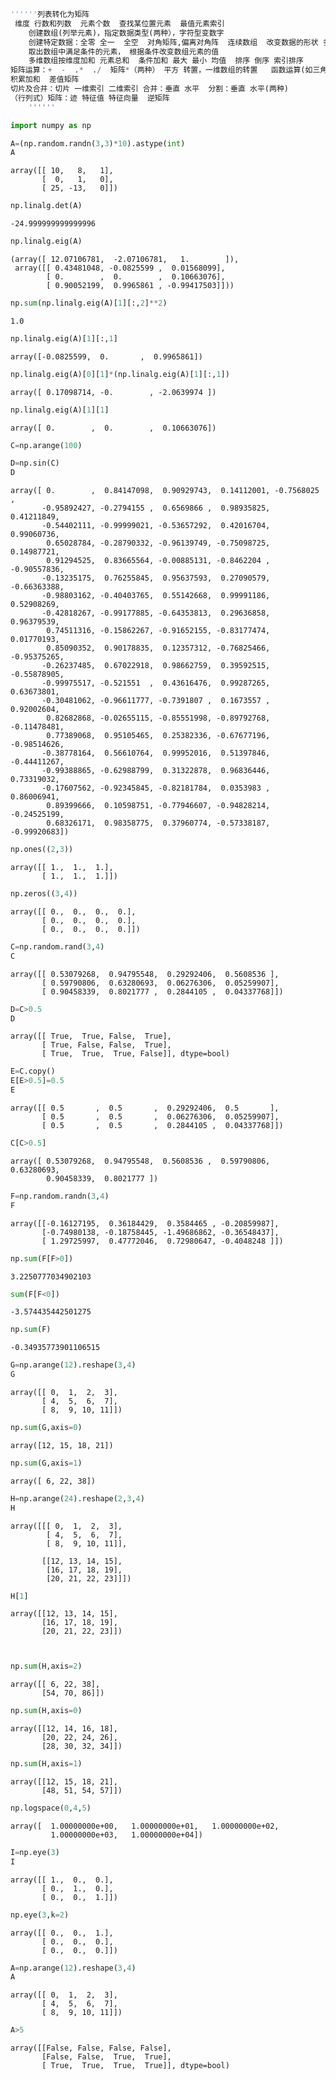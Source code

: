 

```python
''''''列表转化为矩阵
 维度 行数和列数  元素个数  查找某位置元素  最值元素索引
    创建数组(列举元素)，指定数据类型(两种），字符型变数字
    创建特定数据：全零 全一  全空  对角矩阵,偏离对角阵  连续数组  改变数据的形状 多维转一维  线段型数据  等比数列
    取出数组中满足条件的元素， 根据条件改变数组元素的值
    多维数组按维度加和 元素总和  条件加和 最大 最小 均值  排序 倒序 索引排序
矩阵运算：+  -  .*  ./  矩阵*（两种） 平方 转置，一维数组的转置   函数运算(如三角) 
积累加和  差值矩阵
切片及合并：切片 一维索引 二维索引 合并：垂直 水平  分割：垂直 水平(两种)
（行列式）矩阵：迹 特征值 特征向量  逆矩阵 
    ''''''
```


```python
import numpy as np
```


```python
A=(np.random.randn(3,3)*10).astype(int)
A
```




    array([[ 10,   8,   1],
           [  0,   1,   0],
           [ 25, -13,   0]])




```python
np.linalg.det(A)
```




    -24.999999999999996




```python
np.linalg.eig(A)
```




    (array([ 12.07106781,  -2.07106781,   1.        ]),
     array([[ 0.43481048, -0.0825599 ,  0.01568099],
            [ 0.        ,  0.        ,  0.10663076],
            [ 0.90052199,  0.9965861 , -0.99417503]]))




```python
np.sum(np.linalg.eig(A)[1][:,2]**2)
```




    1.0




```python
np.linalg.eig(A)[1][:,1]
```




    array([-0.0825599,  0.       ,  0.9965861])




```python
np.linalg.eig(A)[0][1]*(np.linalg.eig(A)[1][:,1])
```




    array([ 0.17098714, -0.        , -2.0639974 ])




```python
np.linalg.eig(A)[1][1]
```




    array([ 0.        ,  0.        ,  0.10663076])




```python
C=np.arange(100)
```


```python
D=np.sin(C)
D
```




    array([ 0.        ,  0.84147098,  0.90929743,  0.14112001, -0.7568025 ,
           -0.95892427, -0.2794155 ,  0.6569866 ,  0.98935825,  0.41211849,
           -0.54402111, -0.99999021, -0.53657292,  0.42016704,  0.99060736,
            0.65028784, -0.28790332, -0.96139749, -0.75098725,  0.14987721,
            0.91294525,  0.83665564, -0.00885131, -0.8462204 , -0.90557836,
           -0.13235175,  0.76255845,  0.95637593,  0.27090579, -0.66363388,
           -0.98803162, -0.40403765,  0.55142668,  0.99991186,  0.52908269,
           -0.42818267, -0.99177885, -0.64353813,  0.29636858,  0.96379539,
            0.74511316, -0.15862267, -0.91652155, -0.83177474,  0.01770193,
            0.85090352,  0.90178835,  0.12357312, -0.76825466, -0.95375265,
           -0.26237485,  0.67022918,  0.98662759,  0.39592515, -0.55878905,
           -0.99975517, -0.521551  ,  0.43616476,  0.99287265,  0.63673801,
           -0.30481062, -0.96611777, -0.7391807 ,  0.1673557 ,  0.92002604,
            0.82682868, -0.02655115, -0.85551998, -0.89792768, -0.11478481,
            0.77389068,  0.95105465,  0.25382336, -0.67677196, -0.98514626,
           -0.38778164,  0.56610764,  0.99952016,  0.51397846, -0.44411267,
           -0.99388865, -0.62988799,  0.31322878,  0.96836446,  0.73319032,
           -0.17607562, -0.92345845, -0.82181784,  0.0353983 ,  0.86006941,
            0.89399666,  0.10598751, -0.77946607, -0.94828214, -0.24525199,
            0.68326171,  0.98358775,  0.37960774, -0.57338187, -0.99920683])




```python
np.ones((2,3))
```




    array([[ 1.,  1.,  1.],
           [ 1.,  1.,  1.]])




```python
np.zeros((3,4))
```




    array([[ 0.,  0.,  0.,  0.],
           [ 0.,  0.,  0.,  0.],
           [ 0.,  0.,  0.,  0.]])




```python
C=np.random.rand(3,4)
C
```




    array([[ 0.53079268,  0.94795548,  0.29292406,  0.5608536 ],
           [ 0.59790806,  0.63280693,  0.06276306,  0.05259907],
           [ 0.90458339,  0.8021777 ,  0.2844105 ,  0.04337768]])




```python
D=C>0.5
D
```




    array([[ True,  True, False,  True],
           [ True, False, False,  True],
           [ True,  True,  True, False]], dtype=bool)




```python
E=C.copy()
E[E>0.5]=0.5
E
```




    array([[ 0.5       ,  0.5       ,  0.29292406,  0.5       ],
           [ 0.5       ,  0.5       ,  0.06276306,  0.05259907],
           [ 0.5       ,  0.5       ,  0.2844105 ,  0.04337768]])




```python
C[C>0.5]
```




    array([ 0.53079268,  0.94795548,  0.5608536 ,  0.59790806,  0.63280693,
            0.90458339,  0.8021777 ])




```python
F=np.random.randn(3,4)
F
```




    array([[-0.16127195,  0.36184429,  0.3584465 , -0.20859987],
           [-0.74980138, -0.18758445, -1.49686862, -0.36548437],
           [ 1.29725997,  0.47772046,  0.72980647, -0.4048248 ]])




```python
np.sum(F[F>0])
```




    3.2250777034902103




```python
sum(F[F<0])
```




    -3.574435442501275




```python
np.sum(F)
```




    -0.34935773901106515




```python
G=np.arange(12).reshape(3,4)
G
```




    array([[ 0,  1,  2,  3],
           [ 4,  5,  6,  7],
           [ 8,  9, 10, 11]])




```python
np.sum(G,axis=0)
```




    array([12, 15, 18, 21])




```python
np.sum(G,axis=1)
```




    array([ 6, 22, 38])




```python
H=np.arange(24).reshape(2,3,4)
H
```




    array([[[ 0,  1,  2,  3],
            [ 4,  5,  6,  7],
            [ 8,  9, 10, 11]],
    
           [[12, 13, 14, 15],
            [16, 17, 18, 19],
            [20, 21, 22, 23]]])




```python
H[1]
```




    array([[12, 13, 14, 15],
           [16, 17, 18, 19],
           [20, 21, 22, 23]])




```python


np.sum(H,axis=2)
```




    array([[ 6, 22, 38],
           [54, 70, 86]])




```python
np.sum(H,axis=0)
```




    array([[12, 14, 16, 18],
           [20, 22, 24, 26],
           [28, 30, 32, 34]])




```python
np.sum(H,axis=1)
```




    array([[12, 15, 18, 21],
           [48, 51, 54, 57]])




```python
np.logspace(0,4,5)
```




    array([  1.00000000e+00,   1.00000000e+01,   1.00000000e+02,
             1.00000000e+03,   1.00000000e+04])




```python
I=np.eye(3)
I
```




    array([[ 1.,  0.,  0.],
           [ 0.,  1.,  0.],
           [ 0.,  0.,  1.]])




```python
np.eye(3,k=2)
```




    array([[ 0.,  0.,  1.],
           [ 0.,  0.,  0.],
           [ 0.,  0.,  0.]])




```python
A=np.arange(12).reshape(3,4)
A
```




    array([[ 0,  1,  2,  3],
           [ 4,  5,  6,  7],
           [ 8,  9, 10, 11]])




```python
A>5
```




    array([[False, False, False, False],
           [False, False,  True,  True],
           [ True,  True,  True,  True]], dtype=bool)


